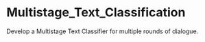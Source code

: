 # Multistage_Text_Classification
Develop a Multistage Text Classifier for multiple rounds of dialogue.
